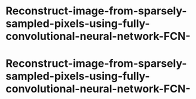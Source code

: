 # Reconstruct-image-from-sparsely-sampled-pixels-using-fully-convolutional-neural-network-FCN-
# Reconstruct-image-from-sparsely-sampled-pixels-using-fully-convolutional-neural-network-FCN-
